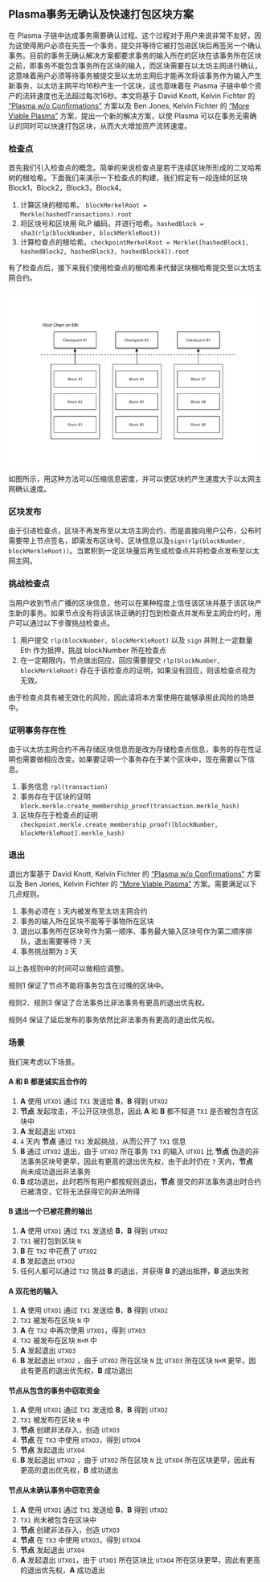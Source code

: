 ## Plasma事务无确认及快速打包区块方案

在 Plasma 子链中达成事务需要确认过程。这个过程对于用户来说非常不友好，因为这使得用户必须在先签一个事务，提交并等待它被打包进区块后再签另一个确认事务。目前的事务无确认解决方案都要求事务的输入所在的区块在该事务所在区块之前，即事务不能包含事务所在区块的输入，而区块需要在以太坊主网进行确认，这意味着用户必须等待事务被提交至以太坊主网后才能再次将该事务作为输入产生新事务，以太坊主网平均16秒产生一个区块，这也意味着在 Plasma 子链中单个资产的流转速度也无法超过每次16秒。本文将基于 David Knott, Kelvin Fichter 的 [“Plasma w/o Confirmations”](https://github.com/omisego/research/blob/master/plasma/plasma-mvp/specifications/no-confirmations.md) 方案以及 Ben Jones, Kelvin Fichter 的 [“More Viable Plasma”](https://ethresear.ch/t/more-viable-plasma/2160) 方案，提出一个新的解决方案，以使 Plasma 可以在事务无需确认的同时可以快速打包区块，从而大大增加资产流转速度。



### 检查点

首先我们引入检查点的概念。简单的来说检查点是若干连续区块所形成的二叉哈希树的根哈希。下面我们来演示一下检查点的构建，我们假定有一段连续的区块 Block1，Block2，Block3，Block4。

1. 计算区块的根哈希。 `blockMerkelRoot = Merkle(hashedTransactions).root`
2. 将区块号和区块用 RLP 编码，并进行哈希。`hashedBlock = sha3(rlp(blockNumber, blockMerkleRoot))`
3. 计算检查点的根哈希。`checkpointMerkelRoot = Merkle([hashedBlock1, hashedBlock2, hashedBlock3, hashedBlock4]).root`

有了检查点后，接下来我们使用检查点的根哈希来代替区块根哈希提交至以太坊主网合约。

![checkpoint](checkpoint.png)

如图所示，用这种方法可以压缩信息密度，并可以使区块的产生速度大于以太网主网确认速度。



### 区块发布

由于引进检查点，区块不再发布至以太坊主网合约，而是直接向用户公布，公布时需要带上节点签名，即需发布区块号、区块信息以及`sign(rlp(blockNumber, blockMerkleRoot))`。当累积到一定区块量后再生成检查点并将检查点发布至以太网主网。



### 挑战检查点

当用户收到节点广播的区块信息，他可以在某种程度上信任该区块并基于该区块产生新的事务。如果节点没有将该区块正确的打包到检查点并发布至主网合约时，用户可以通过以下步骤挑战检查点。

1. 用户提交 `rlp(blockNumber, blockMerkleRoot)` 以及 `sign` 并附上一定数量 Eth 作为抵押，挑战 blockNumber 所在检查点
2. 在一定期限内，节点做出回应，回应需要提交  `rlp(blockNumber, blockMerkleRoot)`  存在于该检查点的证明，如果没有回应，则该检查点视为无效。

由于检查点具有被无效化的风险，因此请将本方案使用在能够承担此风险的场景中。



### 证明事务存在性

由于以太坊主网合约不再存储区块信息而是改为存储检查点信息，事务的存在性证明也需要做相应改变。如果要证明一个事务存在于某个区块中，现在需要以下信息。

1. 事务信息 `rpl(transaction)`
2. 事务存在于区块的证明 `block.merkle.create_membership_proof(transaction.merkle_hash)`
3. 区块存在于检查点的证明 `checkpoint.merkle.create_membership_proof([blockNumber, blockMerkleRoot].merkle_hash)`



### 退出

退出方案基于 David Knott, Kelvin Fichter 的 [“Plasma w/o Confirmations”](https://github.com/omisego/research/blob/master/plasma/plasma-mvp/specifications/no-confirmations.md) 方案以及 Ben Jones, Kelvin Fichter 的 [“More Viable Plasma”](https://ethresear.ch/t/more-viable-plasma/2160) 方案。需要满足以下几点规则。

1. 事务必须在 `1` 天内被发布至太坊主网合约
2. 事务的输入所在区块不能等于事物所在区块
3. 退出以事务所在区块号作为第一顺序、事务最大输入区块号作为第二顺序排队，退出需要等待 `7` 天
4. 事务挑战期为 `3` 天

以上各规则中的时间可以做相应调整。

规则1 保证了节点不能将事务包含在过晚的区块中。

规则2、规则3 保证了合法事务比非法事务有更高的退出优先权。

规则4 保证了延后发布的事务依然比非法事务有更高的退出优先权。



### 场景

我们来考虑以下场景。

#### A 和 B 都是诚实且合作的

1. **A** 使用 `UTXO1` 通过 `TX1` 发送给 **B**，**B** 得到 `UTXO2` 
2. **节点** 发起攻击，不公开区块信息，因此 **A** 和 **B** 都不知道 `TX1` 是否被包含在区块中
3. **A** 发起退出 `UTXO1`
4. `4` 天内 **节点** 通过 `TX1` 发起挑战，从而公开了 `TX1` 信息
5. **B** 通过 `UTXO2` 退出，由于 `UTXO2` 所在事务 `TX1` 的输入 `UTXO1` 比 **节点** 伪造的非法事务区块号更早，因此有更高的退出优先权，由于此时仍在 `7` 天内，**节点** 尚未成功退出非法事务
6. **B** 成功退出，此时若所有用户都按规则退出，**节点** 提交的非法事务退出时合约已被清空，它将无法获得它的非法所得



#### B 退出一个已被花费的输出

1. **A** 使用 `UTXO1` 通过 `TX1` 发送给 **B**，**B** 得到 `UTXO2` 
2. `TX1` 被打包到区块 `N`
3. **B** 在 `TX2` 中花费了 `UTXO2` 
4. **B** 发起退出 `UTXO2` 
5. 任何人都可以通过 `TX2` 挑战 **B** 的退出，并获得 **B** 的退出抵押，**B** 退出失败



#### A 双花他的输入

1. **A** 使用 `UTXO1` 通过 `TX1` 发送给 **B**，**B** 得到 `UTXO2` 
2. `TX1` 被发布在区块 `N` 中
3. **A** 在 `TX2` 中再次使用 `UTXO1`，得到 `UTXO3` 
4. `TX2` 被发布在区块 `N+M` 中
5. **A** 发起退出 `UTXO3` 
6. **B** 发起退出 `UTXO2` ，由于 `UTXO2` 所在区块 `N`  比 `UTXO3` 所在区块 `N+M` 更早，因此有更高的退出优先权，**B** 成功退出



#### 节点从包含的事务中窃取资金

1. **A** 使用 `UTXO1` 通过 `TX1` 发送给 **B**，**B** 得到 `UTXO2` 
2. `TX1` 被发布在区块 `N` 中
3. **节点** 创建非法存入，创造 `UTXO3` 
4. **节点** 在 `TX3` 中使用 `UTXO3`，得到 `UTXO4` 
5. **节点** 发起退出 `UTXO4` 
6. **B** 发起退出 `UTXO2` ，由于 `UTXO2` 所在区块 `N`  比 `UTXO4` 所在区块更早，因此有更高的退出优先权，**B** 成功退出



#### 节点从未确认事务中窃取资金

1. **A** 使用 `UTXO1` 通过 `TX1` 发送给 **B**，**B** 得到 `UTXO2` 
2. `TX1` 尚未被包含在区块中
3. **节点** 创建非法存入，创造 `UTXO3` 
4. **节点** 在 `TX3` 中使用 `UTXO3`，得到 `UTXO4` 
5. **节点** 发起退出 `UTXO4` 
6. **A** 发起退出 `UTXO1`，由于 `UTXO1` 所在区块比 `UTXO4` 所在区块更早，因此有更高的退出优先权，**A** 成功退出